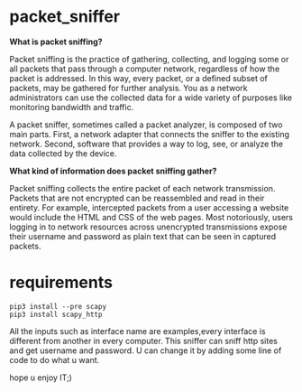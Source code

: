 # packet_sniffer

**What is packet sniffing?**

Packet sniffing is the practice of gathering, collecting, and logging some or all packets that pass through a computer network, regardless of how the packet is addressed. In this way, every packet, or a defined subset of packets, may be gathered for further analysis. You as a network administrators can use the collected data for a wide variety of purposes like monitoring bandwidth and traffic.

A packet sniffer, sometimes called a packet analyzer, is composed of two main parts. First, a network adapter that connects the sniffer to the existing network. Second, software that provides a way to log, see, or analyze the data collected by the device.



**What kind of information does packet sniffing gather?**

Packet sniffing collects the entire packet of each network transmission. Packets that are not encrypted can be reassembled and read in their entirety. For example, intercepted packets from a user accessing a website would include the HTML and CSS of the web pages. Most notoriously, users logging in to network resources across unencrypted transmissions expose their username and password as plain text that can be seen in captured packets.

# requirements
  ``pip3 install --pre scapy``</br>
  ``pip3 install scapy_http``
  
All the inputs such as interface name are examples,every interface is different from another in every computer.
This sniffer can sniff http sites and get username and password.
U can change it by adding some line of code to do what u want.

hope u enjoy IT;)
